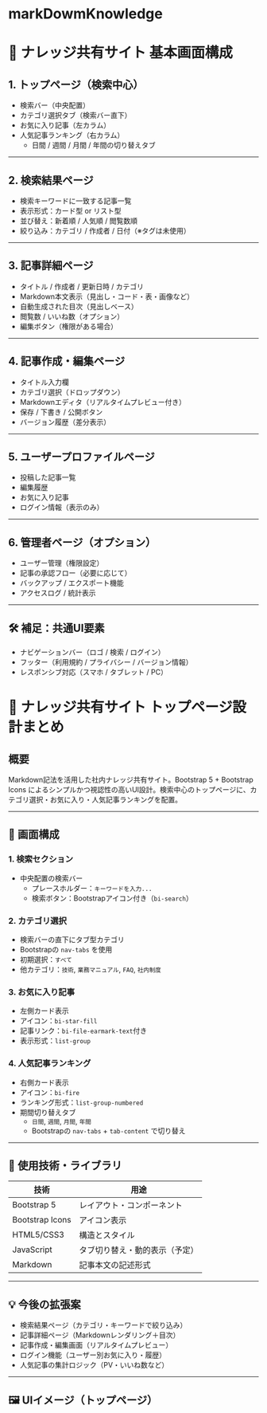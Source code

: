 # markDowmKnowledge

# 🧩 ナレッジ共有サイト 基本画面構成

## 1. トップページ（検索中心）
- 検索バー（中央配置）
- カテゴリ選択タブ（検索バー直下）
- お気に入り記事（左カラム）
- 人気記事ランキング（右カラム）
  - 日間 / 週間 / 月間 / 年間の切り替えタブ

---

## 2. 検索結果ページ
- 検索キーワードに一致する記事一覧
- 表示形式：カード型 or リスト型
- 並び替え：新着順 / 人気順 / 閲覧数順
- 絞り込み：カテゴリ / 作成者 / 日付（※タグは未使用）

---

## 3. 記事詳細ページ
- タイトル / 作成者 / 更新日時 / カテゴリ
- Markdown本文表示（見出し・コード・表・画像など）
- 自動生成された目次（見出しベース）
- 閲覧数 / いいね数（オプション）
- 編集ボタン（権限がある場合）

---

## 4. 記事作成・編集ページ
- タイトル入力欄
- カテゴリ選択（ドロップダウン）
- Markdownエディタ（リアルタイムプレビュー付き）
- 保存 / 下書き / 公開ボタン
- バージョン履歴（差分表示）

---

## 5. ユーザープロファイルページ
- 投稿した記事一覧
- 編集履歴
- お気に入り記事
- ログイン情報（表示のみ）

---

## 6. 管理者ページ（オプション）
- ユーザー管理（権限設定）
- 記事の承認フロー（必要に応じて）
- バックアップ / エクスポート機能
- アクセスログ / 統計表示

---

## 🛠 補足：共通UI要素
- ナビゲーションバー（ロゴ / 検索 / ログイン）
- フッター（利用規約 / プライバシー / バージョン情報）
- レスポンシブ対応（スマホ / タブレット / PC）








# 🧠 ナレッジ共有サイト トップページ設計まとめ

## 概要
Markdown記法を活用した社内ナレッジ共有サイト。Bootstrap 5 + Bootstrap Icons によるシンプルかつ視認性の高いUI設計。検索中心のトップページに、カテゴリ選択・お気に入り・人気記事ランキングを配置。

---

## 🧩 画面構成

### 1. 検索セクション
- 中央配置の検索バー
  - プレースホルダー：`キーワードを入力...`
  - 検索ボタン：Bootstrapアイコン付き（`bi-search`）

### 2. カテゴリ選択
- 検索バーの直下にタブ型カテゴリ
- Bootstrapの `nav-tabs` を使用
- 初期選択：`すべて`
- 他カテゴリ：`技術`, `業務マニュアル`, `FAQ`, `社内制度`

### 3. お気に入り記事
- 左側カード表示
- アイコン：`bi-star-fill`
- 記事リンク：`bi-file-earmark-text`付き
- 表示形式：`list-group`

### 4. 人気記事ランキング
- 右側カード表示
- アイコン：`bi-fire`
- ランキング形式：`list-group-numbered`
- 期間切り替えタブ
  - `日間`, `週間`, `月間`, `年間`
  - Bootstrapの `nav-tabs` + `tab-content` で切り替え

---

## 🎨 使用技術・ライブラリ

| 技術             | 用途                           |
|------------------|--------------------------------|
| Bootstrap 5      | レイアウト・コンポーネント     |
| Bootstrap Icons  | アイコン表示                   |
| HTML5/CSS3       | 構造とスタイル                 |
| JavaScript       | タブ切り替え・動的表示（予定） |
| Markdown         | 記事本文の記述形式             |

---

## 💡 今後の拡張案

- 検索結果ページ（カテゴリ・キーワードで絞り込み）
- 記事詳細ページ（Markdownレンダリング＋目次）
- 記事作成・編集画面（リアルタイムプレビュー）
- ログイン機能（ユーザー別お気に入り・履歴）
- 人気記事の集計ロジック（PV・いいね数など）

---

## 🖼 UIイメージ（トップページ）

